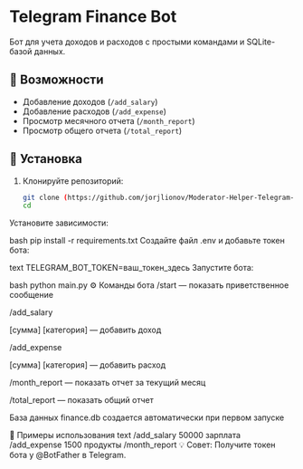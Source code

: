 # Telegram Finance Bot

Бот для учета доходов и расходов с простыми командами и SQLite-базой данных.

## 📌 Возможности
- Добавление доходов (`/add_salary`)
- Добавление расходов (`/add_expense`)
- Просмотр месячного отчета (`/month_report`)
- Просмотр общего отчета (`/total_report`)

## 🚀 Установка

1. Клонируйте репозиторий:
   ```bash
   git clone (https://github.com/jorjlionov/Moderator-Helper-Telegram-Bot.git)
   cd 
Установите зависимости:

bash
pip install -r requirements.txt
Создайте файл .env и добавьте токен бота:

text
TELEGRAM_BOT_TOKEN=ваш_токен_здесь
Запустите бота:

bash
python main.py
⚙️ Команды бота
/start — показать приветственное сообщение

/add_salary 

[сумма] [категория] — добавить доход

/add_expense 

[сумма] [категория] — добавить расход

/month_report — показать отчет за текущий месяц

/total_report — показать общий отчет

База данных finance.db создается автоматически при первом запуске

📝 Примеры использования
text
/add_salary 50000 зарплата
/add_expense 1500 продукты
/month_report
💡 Совет: Получите токен бота у @BotFather в Telegram.
